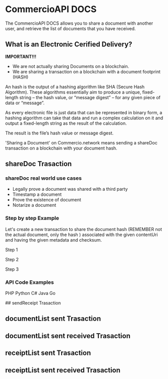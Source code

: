 # CommercioAPI DOCS

The  CommercioAPI DOCS allows you to share a document with another user, and retrieve the list of documents that you have received.


## What is an Electronic Cerified Delivery?

**IMPORTANT!!!**

* We are not actually sharing Documents on a blockchain. 
* We are sharing a transaction on a blockchain with a document footprint (HASH) 

An hash is the output of a hashing algorithm like SHA (Secure Hash Algorithm). These algorithms essentially aim to produce a unique, fixed-length string – the hash value, or “message digest” – for any given piece of data or “message”. 

As every electronic file is just data that can be represented in binary form, a hashing algorithm can take that data and run a complex calculation on it and output a fixed-length string as the result of the calculation. 

The result is the file’s hash value or message digest.

'Sharing a Document' on Commercio.network means sending a shareDoc transaction on a blockchain with your document hash.


## shareDoc Trasaction

### shareDoc real world use cases

* Legally prove a document was shared with a third party
* Timestamp a document 
* Prove the existence of document 
* Notarize a document  


### Step by step Example

Let's create a new transaction to share the document hash (REMEMBER not the actual document, only the hash ) associated with the given contentUri and having the given metadata and checksum. 

Step 1


Step 2


Step 3




### API Code Examples


PHP Python C# Java Go




## sendReceipt Trasaction

## documentList sent Trasaction

## documentList sent received Trasaction

## receiptList sent Trasaction

## receiptList sent received Trasaction

